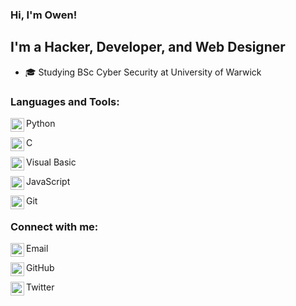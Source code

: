 ### Hi, I'm Owen!

## I'm a **Hacker**, **Developer**, and **Web Designer**
- 🎓 Studying BSc Cyber Security at University of Warwick

### Languages and Tools:

Python
<img align="left" alt="python" width=22px src="https://cdn.jsdelivr.net/npm/simple-icons@3.11.0/icons/python.svg" />
<br />

C
<img align="left" alt="c" width="22px" src="https://cdn.jsdelivr.net/npm/simple-icons@3.11.0/icons/c.svg" />
<br />

Visual Basic
<img align="left" alt="python" width="22px" src="https://cdn.jsdelivr.net/npm/simple-icons@3.11.0/icons/visualstudio.svg" />
<br />

JavaScript
<img align="left" alt="js" width="22px" src="https://cdn.jsdelivr.net/npm/simple-icons@3.11.0/icons/javascript.svg" />
<br />

Git
<img align="left" alt="python" width="22px" src="https://cdn.jsdelivr.net/npm/simple-icons@3.11.0/icons/git.svg" />
<br />

### Connect with me:

Email
[<img align="left" alt="OwenHunter | Email" width="22px" src="https://cdn.jsdelivr.net/npm/simple-icons@3.11.0/icons/gmail.svg" />][email]
<br />

GitHub
[<img align="left" alt="OwenHunter | GitHub" width="22px" src="https://cdn.jsdelivr.net/npm/simple-icons@3.11.0/icons/github.svg" />][github]
<br />

Twitter
[<img align="left" alt="OwenHunter | Twitter" width="22px" src="https://cdn.jsdelivr.net/npm/simple-icons@3.11.0/icons/twitter.svg" />][twitter]
<br />

[email]: mailto:ohunter1125@gmail.com "Email"
[github]: https://www.github.com/OwenHunter "GitHub"
[twitter]: https://www.twitter.com/Owen13Hunter "Twitter"

<!-- Stolen from https://github.com/cjharris18 -->
